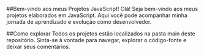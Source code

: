 ##Bem-vindo aos meus Projetos JavaScript!
Olá! Seja bem-vindo aos meus projetos elaborados em JavaScript. Aqui você pode acompanhar minha jornada de aprendizado e evolução como desenvolvedor.

##Como explorar
Todos os projetos estão localizados na pasta main deste repositório. Sinta-se à vontade para navegar, explorar o código-fonte e deixar seus comentários.
